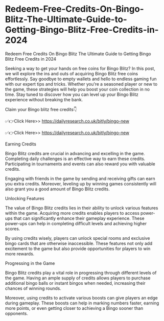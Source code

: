 # Redeem-Free-Credits-On-Bingo-Blitz-The-Ultimate-Guide-to-Getting-Bingo-Blitz-Free-Credits-in-2024
Redeem Free Credits On Bingo Blitz The Ultimate Guide to Getting Bingo Blitz Free Credits in 2024


Seeking a way to get your hands on free coins for Bingo Blitz? In this post, we will explore the ins and outs of acquiring Bingo Blitz free coins effortlessly. Say goodbye to empty wallets and hello to endless gaming fun with our expert tips and tricks. Whether you're a seasoned player or new to the game, these strategies will help you boost your coin collection in no time. Stay tuned to discover how you can level up your Bingo Blitz experience without breaking the bank.

Claim your Bingo blitz free credits👇

✅👉Click Here>> https://dailyresearch.co.uk/bitly/bingo-new

✅👉Click Here>> https://dailyresearch.co.uk/bitly/bingo-new


Earning Credits

Bingo Blitz credits are crucial in advancing and excelling in the game. Completing daily challenges is an effective way to earn these credits. Participating in tournaments and events can also reward you with valuable credits.

Engaging with friends in the game by sending and receiving gifts can earn you extra credits. Moreover, leveling up by winning games consistently will also grant you a good amount of Bingo Blitz credits.

Unlocking Features

The value of Bingo Blitz credits lies in their ability to unlock various features within the game. Acquiring more credits enables players to access power-ups that can significantly enhance their gameplay experience. These power-ups can help in completing difficult levels and achieving higher scores.

By using credits wisely, players can unlock special rooms and exclusive bingo cards that are otherwise inaccessible. These features not only add excitement to the game but also provide opportunities for players to win more rewards.

Progressing in the Game

Bingo Blitz credits play a vital role in progressing through different levels of the game. Having an ample supply of credits allows players to purchase additional bingo balls or instant bingos when needed, increasing their chances of winning rounds.

Moreover, using credits to activate various boosts can give players an edge during gameplay. These boosts can help in marking numbers faster, earning more points, or even getting closer to achieving a Bingo sooner than opponents.
